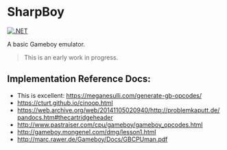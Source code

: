 # SharpBoy
[![.NET](https://github.com/guypritchard/SharpBoy/actions/workflows/dotnet.yml/badge.svg?branch=master)](https://github.com/guypritchard/SharpBoy/actions/workflows/dotnet.yml)

A basic Gameboy emulator.

> This is an early work in progress.  

## Implementation Reference Docs:

- This is excellent:  https://meganesulli.com/generate-gb-opcodes/
- https://cturt.github.io/cinoop.html
- https://web.archive.org/web/20141105020940/http://problemkaputt.de/pandocs.htm#thecartridgeheader
- http://www.pastraiser.com/cpu/gameboy/gameboy_opcodes.html
- http://gameboy.mongenel.com/dmg/lesson1.html
- http://marc.rawer.de/Gameboy/Docs/GBCPUman.pdf
